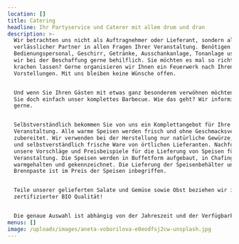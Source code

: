 ```yaml
---
location: []
title: Catering
headline: Ihr Partyservice und Caterer mit allem drum und dran
description: >-
  Wir betrachten uns nicht als Auftragnehmer oder Lieferant, sondern als Ihr
  verlässlicher Partner in allen Fragen Ihrer Veranstaltung. Benötigen Sie
  Bedienungspersonal, Geschirr, Getränke, Ausschankanlage, Tonanlage usw. sind
  wir bei der Beschaffung gerne behilflich. Sie möchten es mal so richtig
  krachen lassen? Gerne organisieren wir Ihnen ein Feuerwerk nach Ihren
  Vorstellungen. Mit uns bleiben keine Wünsche offen.


  Und wenn Sie Ihren Gästen mit etwas ganz besonderem verwöhnen möchten, buchen
  Sie doch einfach unser komplettes Barbecue. Wie das geht? Wir informieren Sie
  gerne.


  Selbstverständlich bekommen Sie von uns ein Komplettangebot für Ihre
  Veranstaltung. Alle warme Speisen werden frisch und ohne Geschmacksverstärker
  zubereitet. Wir verwenden bei der Herstellung nur natürliche Gewürze, Kräuter
  und selbstverständlich frische Ware von örtlichen Lieferanten. Nachfolgend
  unsere Vorschläge und Preisbeispiele für die Lieferung von Speisen für Ihre
  Veranstaltung. Die Speisen werden in Buffetform aufgebaut, in Chafing Dishes
  warmgehalten und gekennzeichnet. Die Lieferung der Speisenbehälter und die
  Brennpaste ist im Preis der Speisen inbegriffen.


  Teile unserer gelieferten Salate und Gemüse sowie Obst beziehen wir in
  zertifizierter BIO Qualität!


  Die genaue Auswahl ist abhängig von der Jahreszeit und der Verfügbarkeit!
menus: []
image: /uploads/images/aneta-voborilova-e0eodfsj2cw-unsplash.jpg
---
```



